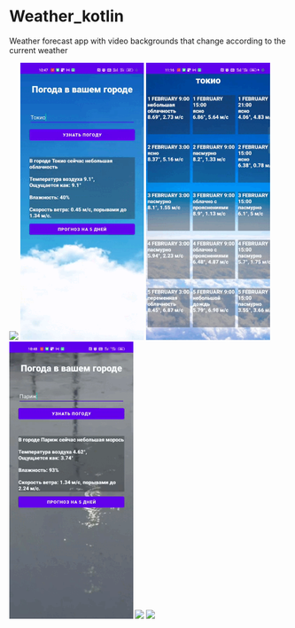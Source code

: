 # Weather_kotlin

Weather forecast app with video backgrounds that change according to the current weather

<div>
<img src="https://github.com/amats6655/Weather_kotlin/blob/main/Record_2022-02-01-10-47-06-1.gif?raw=true" height="500" />
<img src="https://github.com/amats6655/Weather_kotlin/blob/main/Record_2022-02-01-10-47-40-2.gif?raw=true" height="500" />
<img src="https://github.com/amats6655/Weather_kotlin/blob/main/Record_2022-02-01-11-16-19-1.gif?raw=true" height="500" />
</br>
<img src="https://github.com/amats6655/Weather_kotlin/blob/main/Record_2022-02-01-10-48-48-1.gif?raw=true" height="500" />
<img src="https://github.com/amats6655/Weather_kotlin/blob/main/Record_2022-02-01-10-52-33-1.gif?raw=true" height="500" />
<img src="https://github.com/amats6655/Weather_kotlin/blob/main/Record_2022-02-01-10-48-02-1.gif?raw=true" height="500" />
</div>
